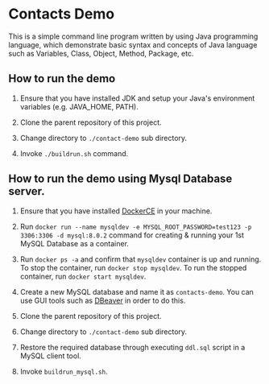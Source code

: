 # Contacts Demo

This is a simple command line program written by using Java programming language, which demonstrate basic syntax and concepts of Java language such as Variables, Class, Object, Method, Package, etc.

## How to run the demo

1. Ensure that you have installed JDK and setup your Java's environment variables (e.g. JAVA_HOME, PATH).

2. Clone the parent repository of this project.

3. Change directory to `./contact-demo` sub directory.

4. Invoke `./buildrun.sh` command. 

## How to run the demo using Mysql Database server.

1. Ensure that you have installed [DockerCE](https://www.docker.com/community-edition#/download) in your machine.

2. Run `docker run --name mysqldev -e MYSQL_ROOT_PASSWORD=test123 -p 3306:3306 -d mysql:8.0.2` command for creating & running your 1st MySQL Database as a container.

3. Run `docker ps -a` and confirm that `mysqldev` container is up and running. To stop the container, run `docker stop mysqldev`. To run the stopped container, run `docker start mysqldev`.

4. Create a new MySQL database and name it as `contacts-demo`. You can use GUI tools such as [DBeaver](https://dbeaver.jkiss.org/download/) in order to do this.

5. Clone the parent repository of this project.

6. Change directory to `./contact-demo` sub directory.

7. Restore the required database through executing `ddl.sql` script in a MySQL client tool.

8. Invoke `buildrun_mysql.sh`.
